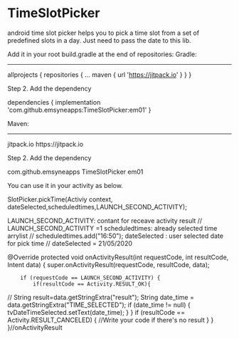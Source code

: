 # TimeSlotPicker
android time slot picker helps you to pick a time slot from a set of predefined slots in a day. Just need to pass the date to this lib.

Add it in your root build.gradle at the end of repositories:
Gradle:
______________


allprojects {
		repositories {
			...
			maven { url 'https://jitpack.io' }
		}
	}
  
  
Step 2. Add the dependency

dependencies {
	        implementation 'com.github.emsyneapps:TimeSlotPicker:em01'
	}
  
  Maven:
  _______________
  
  <repositories>
		<repository>
		    <id>jitpack.io</id>
		    <url>https://jitpack.io</url>
		</repository>
	</repositories>
  
  Step 2. Add the dependency
  
  <dependency>
	    <groupId>com.github.emsyneapps</groupId>
	    <artifactId>TimeSlotPicker</artifactId>
	    <version>em01</version>
	</dependency>
  
  
  
  You can use it in your activity as below.
  
  SlotPicker.pickTime(Activiy context, dateSelected,scheduledtimes,LAUNCH_SECOND_ACTIVITY);
   
  LAUNCH_SECOND_ACTIVITY:  contant for receave activity result  // LAUNCH_SECOND_ACTIVITY =1
  scheduledtimes:  already selected time arrylist<String>       // scheduledtimes.add("16:50");
  dateSelected : user selected date for pick time               // dateSelected = 21/05/2020
  
  
  
  @Override
    protected void onActivityResult(int requestCode, int resultCode, Intent data) {
        super.onActivityResult(requestCode, resultCode, data);

        if (requestCode == LAUNCH_SECOND_ACTIVITY) {
            if(resultCode == Activity.RESULT_OK){
//                String result=data.getStringExtra("result");
                String date_time = data.getStringExtra("TIME_SELECTED");
                if (date_time != null) {
                    tvDateTimeSelected.setText(date_time);
                }
            }
            if (resultCode == Activity.RESULT_CANCELED) {
                //Write your code if there's no result
            }
        }
    }//onActivityResult
  
  
